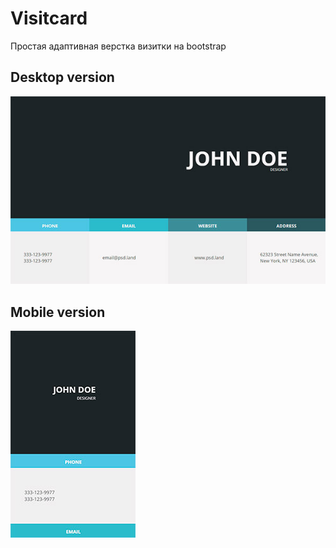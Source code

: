 Visitcard
=========

Простая адаптивная верстка визитки на bootstrap

Desktop version
---------------
![Desktop](assets/images/vizitcard.jpg)

Mobile version
------------------------------
![Mobile](assets/images/vizitcard_mobile.jpg)

